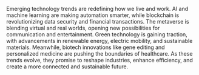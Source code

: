  Emerging technology trends are redefining how we live and work. AI and machine learning are making automation smarter, while blockchain is revolutionizing data security and financial transactions. The metaverse is blending virtual and real worlds, opening new possibilities for communication and entertainment. Green technology is gaining traction, with advancements in renewable energy, electric mobility, and sustainable materials. Meanwhile, biotech innovations like gene editing and personalized medicine are pushing the boundaries of healthcare. As these trends evolve, they promise to reshape industries, enhance efficiency, and create a more connected and sustainable future.
